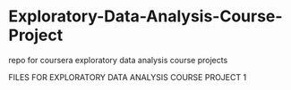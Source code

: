 # Exploratory-Data-Analysis-Course-Project
repo for coursera exploratory data analysis course projects

FILES FOR EXPLORATORY DATA ANALYSIS COURSE PROJECT 1
